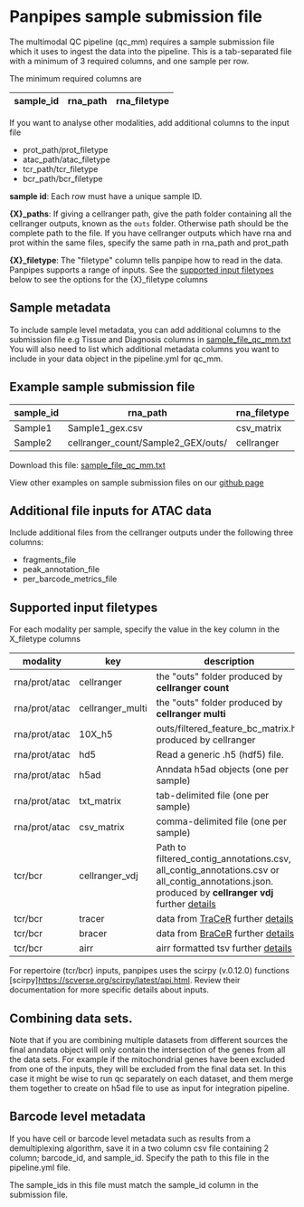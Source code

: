 
Panpipes sample submission file
===========================

The multimodal QC pipeline (qc_mm) requires a sample submission file which it uses to ingest the data into the pipeline. This is a tab-separated file with a minimum of 3 required columns, and one sample per row.

The minimum required columns are

sample_id | rna_path | rna_filetype  
----------|----------|-------------



If you want to analyse other modalities, add additional columns to the input file

- prot_path/prot_filetype
- atac_path/atac_filetype
- tcr_path/tcr_filetype
- bcr_path/bcr_filetype

**sample id**: Each row must have a unique sample ID. 

**{X}_paths**: If giving a cellranger path, give the path folder containing all the cellranger outputs, known as the `outs` folder. Otherwise path should be the complete path to the file. If you have cellranger outputs which have rna and prot within the same files, specify the same path in rna_path and prot_path

**{X}_filetype**: The "filetype" column tells panpipe how to read in the data. Panpipes supports a range of inputs. See the [supported input filetypes](#supported-input-filetypes) below to see the options for the {X}_filetype columns



## Sample metadata

To include sample level metadata, you can add additional columns to the submission file
e.g Tissue and Diagnosis columns in [sample_file_qc_mm.txt](sample_file_qc_mm)
You will also need to list which additional metadata columns you want to include in your data object in the pipeline.yml for qc_mm.

## Example sample submission file


| sample_id | rna_path                           | rna_filetype | prot_path                            | prot_filetype | tissue | diagnosis |
|-----------|------------------------------------|--------------|-------------------------------------|--------------|--------|-----------|
| Sample1   | Sample1_gex.csv                    | csv_matrix   | Sample1_adt.csv                     | csv_matrix   | pbmc   | healthy   |
| Sample2   | cellranger_count/Sample2_GEX/outs/ | cellranger   | cellranger_count/Sample2_CITE/outs/ | cellranger   | pbmc   | diseased  |


Download this file: [sample_file_qc_mm.txt](sample_file_qc_mm.txt)

View other examples on sample submission files on our [github page](https://github.com/DendrouLab/panpipes/tree/main/panpipes/resources)


## Additional file inputs for ATAC data
Include additional files from the cellranger outputs under the following three columns:
- fragments_file 
- peak_annotation_file
- per_barcode_metrics_file

## Supported input filetypes

For each modality per sample, specify the value in the key column in the X_filetype columns

modality    |key       |description
------------|----------|----------
rna/prot/atac|cellranger| the "outs" folder produced by **cellranger count**
rna/prot/atac|cellranger_multi| the "outs" folder produced by **cellranger multi**
rna/prot/atac|10X_h5   | outs/filtered_feature_bc_matrix.h5 produced by cellranger
rna/prot/atac|hd5 | Read a generic .h5 (hdf5) file.
rna/prot/atac|h5ad  | Anndata h5ad objects (one per sample)
rna/prot/atac|txt_matrix  | tab-delimited file (one per sample)
rna/prot/atac|csv_matrix  | comma-delimited file (one per sample)
tcr/bcr     |cellranger_vdj| Path to filtered_contig_annotations.csv, all_contig_annotations.csv or all_contig_annotations.json.  produced by **cellranger vdj** further [details](https://scverse.org/scirpy/latest/generated/scirpy.io.read_10x_vdj.html)
tcr/bcr     |tracer| data from [TraCeR](https://github.com/Teichlab/tracer) further [details](https://scverse.org/scirpy/latest/generated/scirpy.io.read_tracer.html)
tcr/bcr     |bracer| data from [BraCeR](https://github.com/Teichlab/bracer) further [details](https://scverse.org/scirpy/latest/generated/scirpy.io.read_bracer.html)
tcr/bcr     |airr  | airr formatted tsv further [details](https://scverse.org/scirpy/latest/generated/scirpy.io.read_airr.html#scirpy.io.read_airr)

For repertoire (tcr/bcr) inputs, panpipes uses the scirpy (v.0.12.0) functions [scirpy]https://scverse.org/scirpy/latest/api.html. Review their documentation for more specific details about inputs.


## Combining data sets.
Note that if you are combining multiple datasets from different sources the final anndata object will only contain the intersection of the genes
from all the data sets. For example if the mitochondrial genes have been excluded from one of the inputs, they will be excluded from the final data set.
In this case it might be wise to run qc separately on each dataset, and them merge them together to create on h5ad file to use as input for
integration pipeline.



## Barcode level metadata 
If you have cell or barcode level metadata such as results from a demultiplexing algorithm, save it in a two column csv file containing 2 column; barcode_id, and sample_id. Specify the path to this file in the pipeline.yml file.

The sample_ids in this file must match the sample_id column in the submission file.
